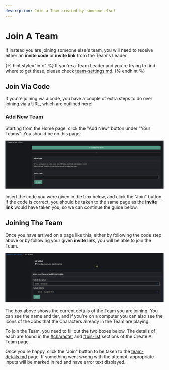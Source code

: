 ```yaml
---
description: Join a Team created by someone else!
---
```


# Join A Team

If instead you are joining someone else's team, you will need to receive either an **invite code** or **invite link** from the Team's Leader.&#x20;

{% hint style="info" %}
If you're a Team Leader and you're trying to find where to get these, please check [team-settings.md](team-settings.md "mention").
{% endhint %}

## Join Via Code

If you're joining via a code, you have a couple of extra steps to do over joining via a URL, which are outlined here!

### Add New Team

Starting from the Home page, click the "Add New" button under "Your Teams". You should be on this page;

![](<../.gitbook/assets/image (2) (1).png>)

Insert the code you were given in the box below, and click the "Join" button. If the code is correct, you should be taken to the same page as the **invite link** would have taken you, so we can continue the guide below.

## Joining The Team

Once you have arrived on a page like this, either by following the code step above or by following your given **invite link**, you will be able to join the Team.

![](<../.gitbook/assets/image (7).png>)

The box above shows the current details of the Team you are joining. You can see the name and tier, and if you're on a computer you can also see the icons of the Jobs that the Characters already in the Team are playing.

To join the Team, you need to fill out the two boxes below. The details of each are found in the [#character](create-a-team.md#character "mention") and [#bis-list](create-a-team.md#bis-list "mention") sections of the Create A Team page.

Once you're happy, click the "Join" button to be taken to the [team-details.md](team-details.md "mention") page. If something went wrong with the attempt, appropriate inputs will be marked in red and have error text displayed.

